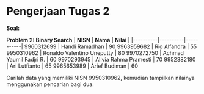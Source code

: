 # Pengerjaan Tugas 2

**Soal:**

**Problem 2: Binary Search**
| **NISN** | **Nama** | **Nilai** | 
|----------|----------|-----------|
9960312699 |  Handi Ramadhan | 90 
9963959682 | Rio Alfandra | 55 
9950310962 | Ronaldo Valentino Uneputty | 80 
9970272750 | Achmad Yaumil Fadjri R. | 60 
9970293945 | Alivia Rahma Pramesti | 70 
9952382180 | Ari Lutfianto | 65 
9965653989 | Arief Budiman | 60 

Carilah data yang memiliki NISN 9950310962, kemudian tampilkan nilainya
menggunakan pencarian bagi dua.